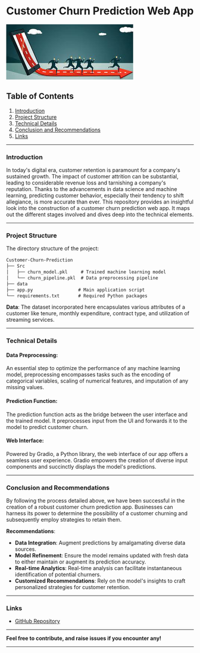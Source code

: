# Customer Churn Prediction Web App

![Customer Churn Prediction](Image/churn.jpg)


## Table of Contents
1. [Introduction](#introduction)
2. [Project Structure](#project-structure)
3. [Technical Details](#technical-details)
4. [Conclusion and Recommendations](#conclusion-and-recommendations)
5. [Links](#links)

---

### Introduction

In today's digital era, customer retention is paramount for a company's sustained growth. The impact of customer attrition can be substantial, leading to considerable revenue loss and tarnishing a company's reputation. Thanks to the advancements in data science and machine learning, predicting customer behavior, especially their tendency to shift allegiance, is more accurate than ever. This repository provides an insightful look into the construction of a customer churn prediction web app. It maps out the different stages involved and dives deep into the technical elements.

---

### Project Structure

The directory structure of the project:

```
Customer-Churn-Prediction
├── Src
│   ├── churn_model.pkl     # Trained machine learning model
│   └── churn_pipeline.pkl  # Data preprocessing pipeline
├── data
├── app.py                 # Main application script
└── requirements.txt       # Required Python packages
```

**Data**: The dataset incorporated here encapsulates various attributes of a customer like tenure, monthly expenditure, contract type, and utilization of streaming services.

---

### Technical Details

#### Data Preprocessing:

An essential step to optimize the performance of any machine learning model, preprocessing encompasses tasks such as the encoding of categorical variables, scaling of numerical features, and imputation of any missing values.

#### Prediction Function:

The prediction function acts as the bridge between the user interface and the trained model. It preprocesses input from the UI and forwards it to the model to predict customer churn.

#### Web Interface:

Powered by Gradio, a Python library, the web interface of our app offers a seamless user experience. Gradio empowers the creation of diverse input components and succinctly displays the model's predictions.

---

### Conclusion and Recommendations

By following the process detailed above, we have been successful in the creation of a robust customer churn prediction app. Businesses can harness its power to determine the possibility of a customer churning and subsequently employ strategies to retain them.

**Recommendations**:

- **Data Integration**: Augment predictions by amalgamating diverse data sources.
- **Model Refinement**: Ensure the model remains updated with fresh data to either maintain or augment its prediction accuracy.
- **Real-time Analytics**: Real-time analysis can facilitate instantaneous identification of potential churners.
- **Customized Recommendations**: Rely on the model's insights to craft personalized strategies for customer retention.

---

### Links

- [GitHub Repository](https://github.com/Faith-theAnalyst/Customer_Churn_Deployment)

---

**Feel free to contribute, and raise issues if you encounter any!**

---
